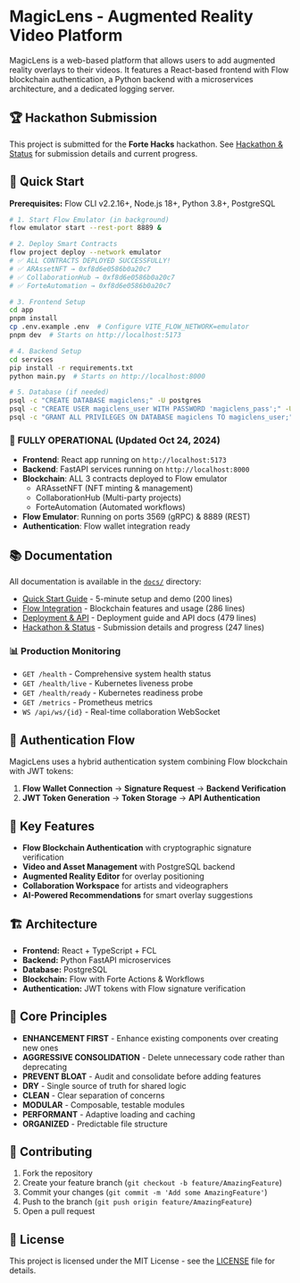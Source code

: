 # MagicLens - Augmented Reality Video Platform

MagicLens is a web-based platform that allows users to add augmented reality overlays to their videos. It features a React-based frontend with Flow blockchain authentication, a Python backend with a microservices architecture, and a dedicated logging server.

## 🏆 Hackathon Submission

This project is submitted for the **Forte Hacks** hackathon. See [Hackathon & Status](./docs/HACKATHON_AND_STATUS.md) for submission details and current progress.

## 🚀 Quick Start 

**Prerequisites:** Flow CLI v2.2.16+, Node.js 18+, Python 3.8+, PostgreSQL

```bash
# 1. Start Flow Emulator (in background)
flow emulator start --rest-port 8889 &

# 2. Deploy Smart Contracts
flow project deploy --network emulator
# ✅ ALL CONTRACTS DEPLOYED SUCCESSFULLY!
# ✅ ARAssetNFT → 0xf8d6e0586b0a20c7
# ✅ CollaborationHub → 0xf8d6e0586b0a20c7
# ✅ ForteAutomation → 0xf8d6e0586b0a20c7

# 3. Frontend Setup
cd app
pnpm install
cp .env.example .env  # Configure VITE_FLOW_NETWORK=emulator
pnpm dev  # Starts on http://localhost:5173

# 4. Backend Setup
cd services
pip install -r requirements.txt
python main.py  # Starts on http://localhost:8000

# 5. Database (if needed)
psql -c "CREATE DATABASE magiclens;" -U postgres
psql -c "CREATE USER magiclens_user WITH PASSWORD 'magiclens_pass';" -U postgres
psql -c "GRANT ALL PRIVILEGES ON DATABASE magiclens TO magiclens_user;" -U postgres
```

### 🎉 **FULLY OPERATIONAL (Updated Oct 24, 2024)**
- **Frontend**: React app running on `http://localhost:5173`
- **Backend**: FastAPI services running on `http://localhost:8000`
- **Blockchain**: ALL 3 contracts deployed to Flow emulator
  - ARAssetNFT (NFT minting & management)
  - CollaborationHub (Multi-party projects)
  - ForteAutomation (Automated workflows)
- **Flow Emulator**: Running on ports 3569 (gRPC) & 8889 (REST)
- **Authentication**: Flow wallet integration ready

## 📚 Documentation

All documentation is available in the [`docs/`](./docs) directory:

- [Quick Start Guide](./docs/QUICKSTART.md) - 5-minute setup and demo (200 lines)
- [Flow Integration](./docs/FLOW_INTEGRATION.md) - Blockchain features and usage (286 lines)
- [Deployment & API](./docs/DEPLOYMENT_AND_API.md) - Deployment guide and API docs (479 lines)
- [Hackathon & Status](./docs/HACKATHON_AND_STATUS.md) - Submission details and progress (247 lines)

### 📊 Production Monitoring
- `GET /health` - Comprehensive system health status
- `GET /health/live` - Kubernetes liveness probe
- `GET /health/ready` - Kubernetes readiness probe
- `GET /metrics` - Prometheus metrics
- `WS /api/ws/{id}` - Real-time collaboration WebSocket

## 🔐 Authentication Flow

MagicLens uses a hybrid authentication system combining Flow blockchain with JWT tokens:

1. **Flow Wallet Connection** → **Signature Request** → **Backend Verification** 
2. **JWT Token Generation** → **Token Storage** → **API Authentication**

## 🎯 Key Features

- **Flow Blockchain Authentication** with cryptographic signature verification
- **Video and Asset Management** with PostgreSQL backend
- **Augmented Reality Editor** for overlay positioning
- **Collaboration Workspace** for artists and videographers
- **AI-Powered Recommendations** for smart overlay suggestions

## 🏗️ Architecture

- **Frontend:** React + TypeScript + FCL
- **Backend:** Python FastAPI microservices
- **Database:** PostgreSQL
- **Blockchain:** Flow with Forte Actions & Workflows
- **Authentication:** JWT tokens with Flow signature verification

## 📖 Core Principles

- **ENHANCEMENT FIRST** - Enhance existing components over creating new ones
- **AGGRESSIVE CONSOLIDATION** - Delete unnecessary code rather than deprecating
- **PREVENT BLOAT** - Audit and consolidate before adding features
- **DRY** - Single source of truth for shared logic
- **CLEAN** - Clear separation of concerns
- **MODULAR** - Composable, testable modules
- **PERFORMANT** - Adaptive loading and caching
- **ORGANIZED** - Predictable file structure

## 🤝 Contributing

1. Fork the repository
2. Create your feature branch (`git checkout -b feature/AmazingFeature`)
3. Commit your changes (`git commit -m 'Add some AmazingFeature'`)
4. Push to the branch (`git push origin feature/AmazingFeature`)
5. Open a pull request

## 📄 License

This project is licensed under the MIT License - see the [LICENSE](LICENSE) file for details.